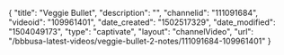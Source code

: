 {
    "title": "Veggie Bullet",
    "description": "",
    "channelid": "111091684",
    "videoid": "109961401",
    "date_created": "1502517329",
    "date_modified": "1504049173",
    "type": "captivate",
    "layout": "channelVideo",
    "url": "\/bbbusa-latest-videos\/veggie-bullet-2-notes\/111091684-109961401"
}